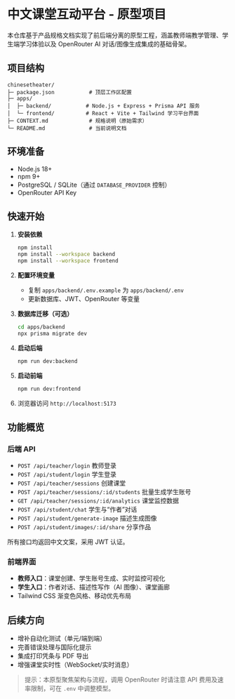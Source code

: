 # 中文课堂互动平台 - 原型项目

本仓库基于产品规格文档实现了前后端分离的原型工程，涵盖教师端教学管理、学生端学习体验以及 OpenRouter AI 对话/图像生成集成的基础骨架。

## 项目结构

```
chinesetheater/
├─ package.json           # 顶层工作区配置
├─ apps/
│  ├─ backend/           # Node.js + Express + Prisma API 服务
│  └─ frontend/          # React + Vite + Tailwind 学习平台界面
├─ CONTEXT.md             # 规格说明（原始需求）
└─ README.md              # 当前说明文档
```

## 环境准备

- Node.js 18+
- npm 9+
- PostgreSQL / SQLite（通过 `DATABASE_PROVIDER` 控制）
- OpenRouter API Key

## 快速开始

1. **安装依赖**
   ```bash
   npm install
   npm install --workspace backend
   npm install --workspace frontend
   ```

2. **配置环境变量**
   - 复制 `apps/backend/.env.example` 为 `apps/backend/.env`
   - 更新数据库、JWT、OpenRouter 等变量

3. **数据库迁移（可选）**
   ```bash
   cd apps/backend
   npx prisma migrate dev
   ```

4. **启动后端**
   ```bash
   npm run dev:backend
   ```

5. **启动前端**
   ```bash
   npm run dev:frontend
   ```

6. 浏览器访问 `http://localhost:5173`

## 功能概览

### 后端 API

- `POST /api/teacher/login` 教师登录
- `POST /api/student/login` 学生登录
- `POST /api/teacher/sessions` 创建课堂
- `POST /api/teacher/sessions/:id/students` 批量生成学生账号
- `GET /api/teacher/sessions/:id/analytics` 课堂监控数据
- `POST /api/student/chat` 学生与“作者”对话
- `POST /api/student/generate-image` 描述生成图像
- `POST /api/student/images/:id/share` 分享作品

所有接口均返回中文文案，采用 JWT 认证。

### 前端界面

- **教师入口**：课堂创建、学生账号生成、实时监控可视化
- **学生入口**：作者对话、描述性写作（AI 图像）、课堂画廊
- Tailwind CSS 渐变色风格、移动优先布局

## 后续方向

- 增补自动化测试（单元/端到端）
- 完善错误处理与国际化提示
- 集成打印凭条与 PDF 导出
- 增强课堂实时性（WebSocket/实时消息）

> 提示：本原型聚焦架构与流程，调用 OpenRouter 时请注意 API 费用及速率限制，可在 `.env` 中调整模型。
